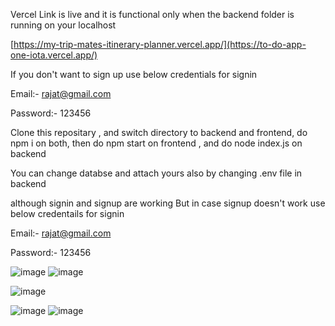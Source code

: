 Vercel Link is live and it is functional only when the backend folder is running on your localhost 

[https://my-trip-mates-itinerary-planner.vercel.app/](https://to-do-app-one-iota.vercel.app/)


If you don't want to sign up use below credentials for signin

Email:- rajat@gmail.com

Password:- 123456

Clone this repositary ,
and switch directory to 
backend and frontend, 
 do npm i on both,
then do npm start on frontend ,
and do node index.js on backend 


You can change databse and attach yours also by changing .env file in backend 


although signin and signup are working But in case signup doesn't work use below credentails for signin

Email:- rajat@gmail.com

Password:- 123456

![image](https://github.com/Rajat-Rathaur/my-trip-mates-itinerary-planner/assets/142532314/be082f04-3dd4-4e5b-8042-90b534749635)
![image](https://github.com/Rajat-Rathaur/my-trip-mates-itinerary-planner/assets/142532314/ef431037-b488-47b9-9763-8b02006ab156)

![image](https://github.com/Rajat-Rathaur/my-trip-mates-itinerary-planner/assets/142532314/238f865b-ccb3-4922-a19d-6cddb33e7dda)

![image](https://github.com/Rajat-Rathaur/my-trip-mates-itinerary-planner/assets/142532314/8f23ec67-e5c8-456c-933c-b9c2a0980c9a)
![image](https://github.com/Rajat-Rathaur/my-trip-mates-itinerary-planner/assets/142532314/97649e4e-0e0b-42f3-8e9b-d3642df5c5eb)
